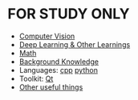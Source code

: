 # **FOR STUDY ONLY**
+ [Computer Vision](./CV)
+ [Deep Learning & Other Learnings](./DL)
+ [Math](./Math)
+ [Background Knowledge](/background-knowledge)
+ Languages: [cpp](./language/cpp) [python](./language/python)
+ Toolkit: [Qt](./toolkit/Qt)
+ [Other useful things](./toolkit/other)

